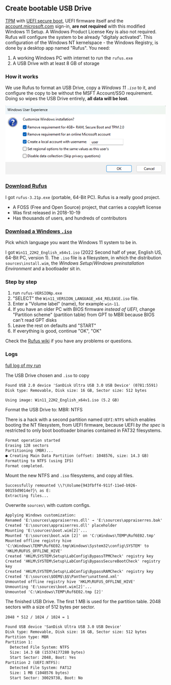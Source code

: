 ## Create bootable USB Drive

[TPM](https://support.microsoft.com/en-us/topic/what-is-tpm-705f241d-025d-4470-80c5-4feeb24fa1ee) with [UEFI secure boot](https://wiki.debian.org/SecureBoot#:~:text=for%20more%20details.-,What%20is%20UEFI%20Secure%20Boot%3F,operating%20system%20has%20been%20loaded.), UEFI firmware itself and the [account.microsoft.com](https://account.microsoft.com) sign-in, **are not required** with this modified Windows 11 Setup. A Windows Product License Key is also not required. Rufus will configure the system to be already "digitaly activated". This configuration of the Windows NT kernelspace - the Windows Registry, is done by a desktop app named "Rufus". You need:

1. A working Windows PC with internet to run the `rufus.exe`
2. A USB Drive with at least 8 GB of storage

### How it works

We use Rufus to format an USB Drive, copy a _Windows 11 `.iso`_ to it, and configure the copy to be without the MSFT Account/SSO requirement. Doing so wipes the USB Drive entirely, **all data will be lost**.

![Rufus windows user experience settings](./customization.png)

### [Download Rufus](https://github.com/pbatard/rufus/releases)

I got `rufus-3.21p.exe` (portable, 64-Bit PC). Rufus is a really good project.

- A FOSS (Free and Open Source) project, that carries a copyleft license
- Was first released in 2018-10-19
- Has thousands of users, and hundreds of contributors

### [Download a Windows `.iso`](https://www.microsoft.com/en-us/software-download)

Pick which language you want the Windows 11 system to be in.

I got `Win11_22H2_English_x64v1.iso` (2022 Second half of year, English US, 64-Bit PC, version 1). The `.iso` file is a filesystem, in which the distribution `sources\install.wim`, the _Windows Setup_/_Windows preinstallation Environment_ and a bootloader sit in.

### Step by step

1. run `rufus-VERSIONp.exe`
2. "SELECT" the `Win11_VERSION_LANGUAGE_x64_RELEASE.iso` file.
3. Enter a "Volume label" (name), for example `win-11`.
4. If you have an older PC with BIOS firmware _instead of UEFI_, change "Partition scheme" (partition table) from GPT to MBR because BIOS can't read GPT disks
5. Leave the rest on defaults and "START"
6. If everything is good, continue "OK", "OK"

Check the [Rufus wiki](https://github.com/pbatard/rufus/wiki/FAQ) if you have any problems or questions.

### Logs

[full log of my run](./my-run.log)

The USB Drive chosen and `.iso` to copy

```log
Found USB 2.0 device 'SanDisk Ultra USB 3.0 USB Device' (0781:5591)
Disk type: Removable, Disk size: 16 GB, Sector size: 512 bytes
```

```log
Using image: Win11_22H2_English_x64v1.iso (5.2 GB)
```

Format the USB Drive to: MBR: NTFS

There is a hack with a second partition named `UEFI:NTFS` which enables booting the NT filesystem, from UEFI firmware, because UEFI _by the spec_ is restricted to only boot bootloader binaries contained in FAT32 filesystems.

```log
Format operation started
Erasing 128 sectors
Partitioning (MBR)...
● Creating Main Data Partition (offset: 1048576, size: 14.3 GB)
Formatting to NTFS (using IFS)
Format completed.
```

Mount the new NTFS and `.iso` filesystems, and copy all files.

```log
Successfully remounted \\?\Volume{943fbff4-911f-11ed-b926-00155d9014e7}\ as E:
Extracting files...
```

Overwrite `sources\` with custom configs.

```log
Applying Windows customization:
Renamed 'E:\sources\appraiserres.dll' → 'E:\sources\appraiserres.bak'
Created 'E:\sources\appraiserres.dll' placeholder
Mounting 'E:\sources\boot.wim[2]'...
Mounted 'E:\sources\boot.wim [2]' on 'C:\Windows\TEMP\Ruf6E02.tmp'
Mounted offline registry hive 'C:\Windows\TEMP\Ruf6E02.tmp\Windows\System32\config\SYSTEM' to 'HKLM\RUFUS_OFFLINE_HIVE'
Created 'HKLM\SYSTEM\Setup\LabConfig\BypassTPMCheck' registry key
Created 'HKLM\SYSTEM\Setup\LabConfig\BypassSecureBootCheck' registry key
Created 'HKLM\SYSTEM\Setup\LabConfig\BypassRAMCheck' registry key
Created 'E:\sources\$OEM$\$$\Panther\unattend.xml'
Unmounted offline registry hive 'HKLM\RUFUS_OFFLINE_HIVE'
Unmounting 'E:\sources\boot.wim[2]'...
Unmounted 'C:\Windows\TEMP\Ruf6E02.tmp [2]'
```

The finished USB Drive. The first 1 MB is used for the partition table. 2048 sectors with a size of 512 bytes per sector.

`2048 * 512 / 1024 / 1024 = 1`

```log
Found USB device 'SanDisk Ultra USB 3.0 USB Device'
Disk type: Removable, Disk size: 16 GB, Sector size: 512 bytes
Partition type: MBR
Partition 1:
  Detected File System: NTFS
  Size: 14.3 GB (15374177280 bytes)
  Start Sector: 2048, Boot: Yes
Partition 2 (UEFI:NTFS):
  Detected File System: FAT12
  Size: 1 MB (1048576 bytes)
  Start Sector: 30029738, Boot: No
```
